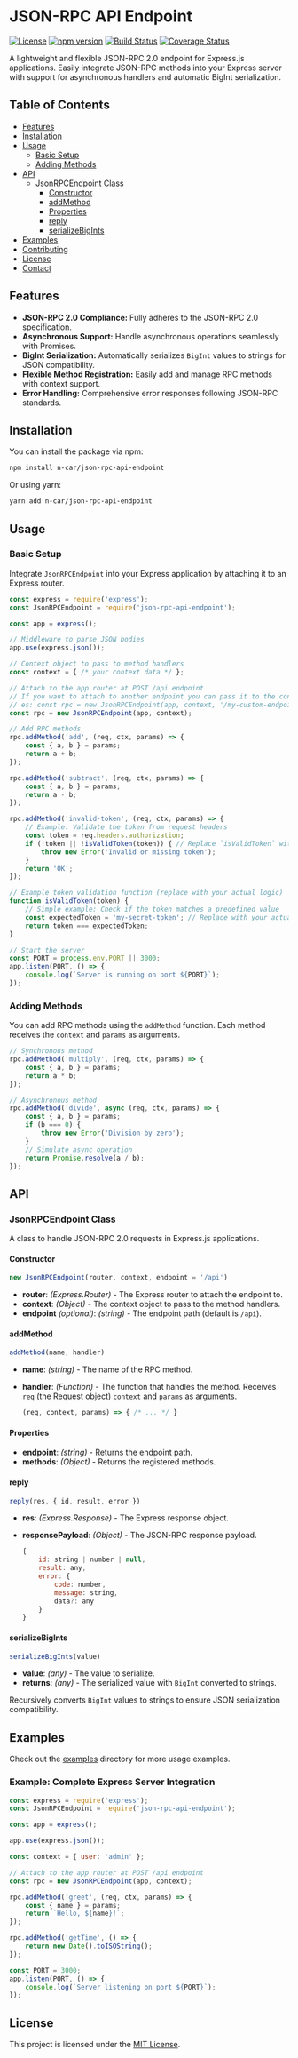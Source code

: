 
# JSON-RPC API Endpoint

[![License](https://img.shields.io/badge/License-MIT-blue.svg)](LICENSE)
[![npm version](https://img.shields.io/npm/v/json-rpc-api-endpoint.svg)](https://www.npmjs.com/package/json-rpc-api-endpoint)
[![Build Status](https://github.com/n-car/json-rpc-api-endpoint/actions/workflows/main.yml/badge.svg)](https://github.com/n-car/json-rpc-api-endpoint/actions)
[![Coverage Status](https://coveralls.io/repos/github/n-car/json-rpc-api-endpoint/badge.svg?branch=main)](https://coveralls.io/github/n-car/json-rpc-api-endpoint?branch=main)

A lightweight and flexible JSON-RPC 2.0 endpoint for Express.js applications. Easily integrate JSON-RPC methods into your Express server with support for asynchronous handlers and automatic BigInt serialization.

## Table of Contents

- [Features](#features)
- [Installation](#installation)
- [Usage](#usage)
  - [Basic Setup](#basic-setup)
  - [Adding Methods](#adding-methods)
- [API](#api)
  - [JsonRPCEndpoint Class](#jsonrpcendpoint-class)
    - [Constructor](#constructor)
    - [addMethod](#addmethod)
    - [Properties](#properties)
    - [reply](#reply)
    - [serializeBigInts](#serializebigints)
- [Examples](#examples)
- [Contributing](#contributing)
- [License](#license)
- [Contact](#contact)

## Features

- **JSON-RPC 2.0 Compliance:** Fully adheres to the JSON-RPC 2.0 specification.
- **Asynchronous Support:** Handle asynchronous operations seamlessly with Promises.
- **BigInt Serialization:** Automatically serializes `BigInt` values to strings for JSON compatibility.
- **Flexible Method Registration:** Easily add and manage RPC methods with context support.
- **Error Handling:** Comprehensive error responses following JSON-RPC standards.

## Installation

You can install the package via npm:

```bash
npm install n-car/json-rpc-api-endpoint
```

Or using yarn:

```bash
yarn add n-car/json-rpc-api-endpoint
```

## Usage

### Basic Setup

Integrate `JsonRPCEndpoint` into your Express application by attaching it to an Express router.

```javascript
const express = require('express');
const JsonRPCEndpoint = require('json-rpc-api-endpoint');

const app = express();

// Middleware to parse JSON bodies
app.use(express.json());

// Context object to pass to method handlers
const context = { /* your context data */ };

// Attach to the app router at POST /api endpoint
// If you want to attach to another endpoint you can pass it to the constructor
// es: const rpc = new JsonRPCEndpoint(app, context, '/my-custom-endpoint');
const rpc = new JsonRPCEndpoint(app, context);

// Add RPC methods
rpc.addMethod('add', (req, ctx, params) => {
    const { a, b } = params;
    return a + b;
});

rpc.addMethod('subtract', (req, ctx, params) => {
    const { a, b } = params;
    return a - b;
});

rpc.addMethod('invalid-token', (req, ctx, params) => {
    // Example: Validate the token from request headers
    const token = req.headers.authorization;
    if (!token || !isValidToken(token)) { // Replace `isValidToken` with your validation logic
        throw new Error('Invalid or missing token');
    }
    return 'OK';
});

// Example token validation function (replace with your actual logic)
function isValidToken(token) {
    // Simple example: Check if the token matches a predefined value
    const expectedToken = 'my-secret-token'; // Replace with your actual token handling logic
    return token === expectedToken;
}

// Start the server
const PORT = process.env.PORT || 3000;
app.listen(PORT, () => {
    console.log(`Server is running on port ${PORT}`);
});
```

### Adding Methods

You can add RPC methods using the `addMethod` function. Each method receives the `context` and `params` as arguments.

```javascript
// Synchronous method
rpc.addMethod('multiply', (req, ctx, params) => {
    const { a, b } = params;
    return a * b;
});

// Asynchronous method
rpc.addMethod('divide', async (req, ctx, params) => {
    const { a, b } = params;
    if (b === 0) {
        throw new Error('Division by zero');
    }
    // Simulate async operation
    return Promise.resolve(a / b);
});
```

## API

### JsonRPCEndpoint Class

A class to handle JSON-RPC 2.0 requests in Express.js applications.

#### Constructor

```javascript
new JsonRPCEndpoint(router, context, endpoint = '/api')
```

- **router**: *(Express.Router)* - The Express router to attach the endpoint to.
- **context**: *(Object)* - The context object to pass to the method handlers.
- **endpoint** *(optional)*: *(string)* - The endpoint path (default is `/api`).

#### addMethod

```javascript
addMethod(name, handler)
```

- **name**: *(string)* - The name of the RPC method.
- **handler**: *(Function)* - The function that handles the method. Receives `req` (the Request object) `context` and `params` as arguments.

  ```javascript
  (req, context, params) => { /* ... */ }
  ```

#### Properties

- **endpoint**: *(string)* - Returns the endpoint path.
- **methods**: *(Object)* - Returns the registered methods.

#### reply

```javascript
reply(res, { id, result, error })
```

- **res**: *(Express.Response)* - The Express response object.
- **responsePayload**: *(Object)* - The JSON-RPC response payload.

  ```javascript
  {
      id: string | number | null,
      result: any,
      error: {
          code: number,
          message: string,
          data?: any
      }
  }
  ```

#### serializeBigInts

```javascript
serializeBigInts(value)
```

- **value**: *(any)* - The value to serialize.
- **returns**: *(any)* - The serialized value with `BigInt` converted to strings.

Recursively converts `BigInt` values to strings to ensure JSON serialization compatibility.

## Examples

Check out the [examples](./examples) directory for more usage examples.

### Example: Complete Express Server Integration

```javascript
const express = require('express');
const JsonRPCEndpoint = require('json-rpc-api-endpoint');

const app = express();

app.use(express.json());

const context = { user: 'admin' };

// Attach to the app router at POST /api endpoint
const rpc = new JsonRPCEndpoint(app, context);

rpc.addMethod('greet', (req, ctx, params) => {
    const { name } = params;
    return `Hello, ${name}!`;
});

rpc.addMethod('getTime', () => {
    return new Date().toISOString();
});

const PORT = 3000;
app.listen(PORT, () => {
    console.log(`Server listening on port ${PORT}`);
});
```

## License

This project is licensed under the [MIT License](LICENSE).
